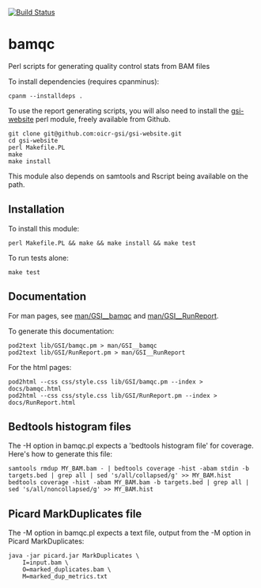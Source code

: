 [![Build Status](https://travis-ci.org/oicr-gsi/bamqc.svg)](https://travis-ci.org/oicr-gsi/bamqc)

# bamqc
Perl scripts for generating quality control stats from BAM files

To install dependencies (requires cpanminus): 

    cpanm --installdeps .

To use the report generating scripts, you will also need to install the [gsi-website](https://github.com/oicr-gsi/gsi-website)  perl module, freely available from Github.

    git clone git@github.com:oicr-gsi/gsi-website.git
    cd gsi-website
    perl Makefile.PL
    make
    make install

This module also depends on samtools and Rscript being available on the path.

## Installation

To install this module:

    perl Makefile.PL && make && make install && make test
    


To run tests alone:

    make test
    


## Documentation

For man pages, see [man/GSI__bamqc](man/GSI__bamqc) and [man/GSI__RunReport](man/GSI__RunReport).

To generate this documentation:

    pod2text lib/GSI/bamqc.pm > man/GSI__bamqc
    pod2text lib/GSI/RunReport.pm > man/GSI__RunReport

For the html pages:

    pod2html --css css/style.css lib/GSI/bamqc.pm --index > docs/bamqc.html
    pod2html --css css/style.css lib/GSI/RunReport.pm --index > docs/RunReport.html


## Bedtools histogram files

The -H option in bamqc.pl expects a 'bedtools histogram file' for coverage. Here's how to generate this file:

    samtools rmdup MY_BAM.bam - | bedtools coverage -hist -abam stdin -b targets.bed | grep all | sed 's/all/collapsed/g' >> MY_BAM.hist
    bedtools coverage -hist -abam MY_BAM.bam -b targets.bed | grep all | sed 's/all/noncollapsed/g' >> MY_BAM.hist


## Picard MarkDuplicates file

The -M option in bamqc.pl expects a text file, output from the -M option in Picard MarkDuplicates:

    java -jar picard.jar MarkDuplicates \
        I=input.bam \
        O=marked_duplicates.bam \
        M=marked_dup_metrics.txt
